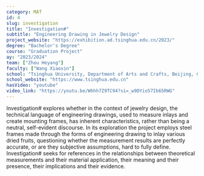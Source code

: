 ```yaml
---
category: MAT
id: 4
slug: investigation
title: "Investigation#"
subtitle: "Engineering Drawing in Jewelry Design"
project_website: "https://exhibition.ad.tsinghua.edu.cn/2023/"
degree: "Bachelor's Degree"
course: "Graduation Project"
ay: "2023/2024"
team: ["Zhou Heyang"]
faculty: ["Wang Xiaoxin"]
school: "Tsinghua University, Department of Arts and Crafts, Beijing, China"
school_website: "https://www.tsinghua.edu.cn"
hasVideo: "youtube"
video_link: "https://youtu.be/Whhh7Z9TC94?si=_w9DYio57Ib65RWG"
---
```


Investigation# explores whether in the context of jewelry design, the technical language of engineering drawings, used to measure inlays and create mounting frames, has inherent characteristics, rather than being a neutral, self-evident discourse. In its exploration the project employs steel frames made through the forms of engineering drawing to inlay various dried fruits, questioning whether the measurement results are perfectly accurate, or are they subjective assumptions, hard to fully define. Investigation# seeks for references in the relationships between theoretical measurements and their material application, their meaning and their presence, their implications and their evidence.
